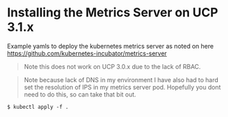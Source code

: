 # Installing the Metrics Server on UCP 3.1.x

Example yamls to deploy the kubernetes metrics server as noted on here
https://github.com/kubernetes-incubator/metrics-server

> Note this does not work on UCP 3.0.x due to the lack of RBAC.

> Note because lack of DNS in my environment I have also had to hard
> set the resolution of IPS in my metrics server pod. Hopefully you 
> dont need to do this, so can take that bit out.

```
$ kubectl apply -f .
```
